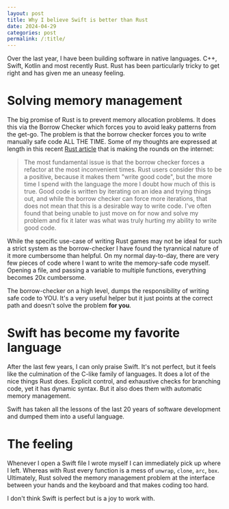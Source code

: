 ```yaml
---
layout: post
title: Why I believe Swift is better than Rust
date: 2024-04-29
categories: post
permalink: /:title/
---
```


Over the last year, I have been building software in native languages. C++, Swift, Kotlin and most recently Rust. Rust has been particularly tricky to get right and has given me an uneasy feeling.

# Solving memory management

The big promise of Rust is to prevent memory allocation problems. It does this via the Borrow Checker which forces you to avoid leaky patterns from the get-go. The problem is that the borrow checker forces you to write manually safe code ALL THE TIME. Some of my thoughts are expressed at length in this recent [Rust article](https://loglog.games/blog/leaving-rust-gamedev/#rust-being-great-at-big-refactorings-solves-a-largely-self-inflicted-issues-with-the-borrow-checker) that is making the rounds on the internet:

> The most fundamental issue is that the borrow checker forces a refactor at the most inconvenient times. Rust users consider this to be a positive, because it makes them "write good code", but the more time I spend with the language the more I doubt how much of this is true. Good code is written by iterating on an idea and trying things out, and while the borrow checker can force more iterations, that does not mean that this is a desirable way to write code. I've often found that being unable to just move on for now and solve my problem and fix it later was what was truly hurting my ability to write good code.

While the specific use-case of writing Rust games may not be ideal for such a strict system as the borrow-checker I have found the tyrannical nature of it more cumbersome than helpful. On my normal day-to-day, there are very few pieces of code where I want to write the memory-safe code myself. Opening a file, and passing a variable to multiple functions, everything becomes 20x cumbersome.

The borrow-checker on a high level, dumps the responsibility of writing safe code to YOU. It's a very useful helper but it just points at the correct path and doesn't solve the problem **for you**.

# Swift has become my favorite language

After the last few years, I can only praise Swift. It's not perfect, but it feels like the culmination of the C-like family of languages. It does a lot of the nice things Rust does. Explicit control, and exhaustive checks for branching code, yet it has dynamic syntax. But it also does them with automatic memory management.

Swift has taken all the lessons of the last 20 years of software development and dumped them into a useful language.

# The feeling

Whenever I open a Swift file I wrote myself I can immediately pick up where I left. Whereas with Rust every function is a mess of `unwrap`, `clone`, `arc`, `box`. Ultimately, Rust solved the memory management problem at the interface between your hands and the keyboard and that makes coding too hard.

I don't think Swift is perfect but is a joy to work with.
